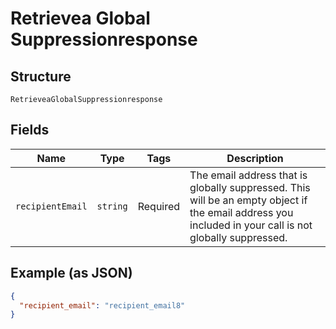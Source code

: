 
# Retrievea Global Suppressionresponse

## Structure

`RetrieveaGlobalSuppressionresponse`

## Fields

| Name | Type | Tags | Description |
|  --- | --- | --- | --- |
| `recipientEmail` | `string` | Required | The email address that is globally suppressed. This will be an empty object if the email address you included in your call is not globally suppressed. |

## Example (as JSON)

```json
{
  "recipient_email": "recipient_email8"
}
```

